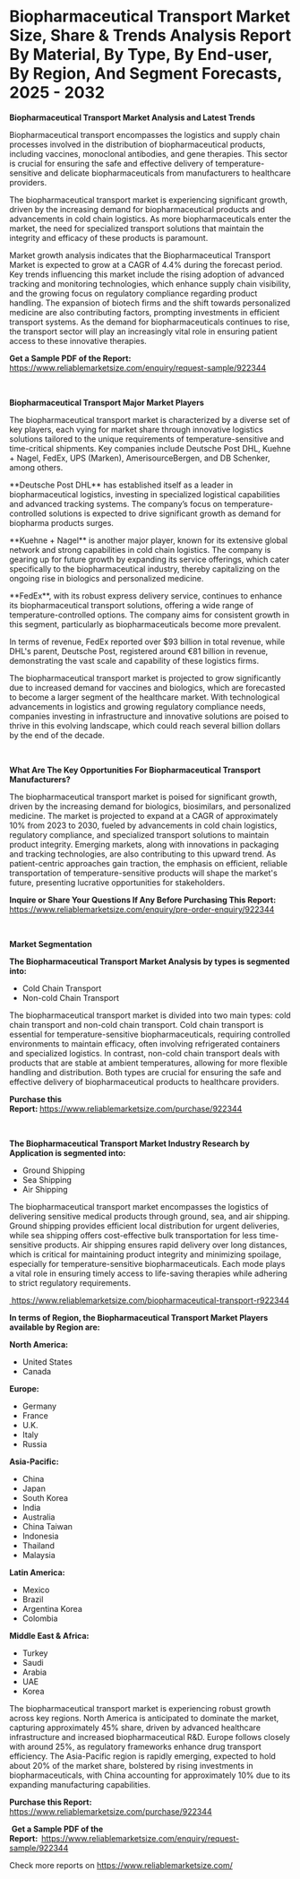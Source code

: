 <p><h1>Biopharmaceutical Transport Market Size, Share & Trends Analysis Report By Material, By Type, By End-user, By Region, And Segment Forecasts, 2025 - 2032</h1></p><p><strong>Biopharmaceutical Transport Market Analysis and Latest Trends</strong></p>
<p><p>Biopharmaceutical transport encompasses the logistics and supply chain processes involved in the distribution of biopharmaceutical products, including vaccines, monoclonal antibodies, and gene therapies. This sector is crucial for ensuring the safe and effective delivery of temperature-sensitive and delicate biopharmaceuticals from manufacturers to healthcare providers.</p><p>The biopharmaceutical transport market is experiencing significant growth, driven by the increasing demand for biopharmaceutical products and advancements in cold chain logistics. As more biopharmaceuticals enter the market, the need for specialized transport solutions that maintain the integrity and efficacy of these products is paramount. </p><p>Market growth analysis indicates that the Biopharmaceutical Transport Market is expected to grow at a CAGR of 4.4% during the forecast period. Key trends influencing this market include the rising adoption of advanced tracking and monitoring technologies, which enhance supply chain visibility, and the growing focus on regulatory compliance regarding product handling. The expansion of biotech firms and the shift towards personalized medicine are also contributing factors, prompting investments in efficient transport systems. As the demand for biopharmaceuticals continues to rise, the transport sector will play an increasingly vital role in ensuring patient access to these innovative therapies.</p></p>
<p><strong>Get a Sample PDF of the Report:&nbsp;</strong> <a href="https://www.reliablemarketsize.com/enquiry/request-sample/922344?utm_campaign=3072&utm_medium=2&utm_source=Github&utm_content=ia&utm_term=07032025&utm_id=biopharmaceutical-transport">https://www.reliablemarketsize.com/enquiry/request-sample/922344</a></p>
<p>&nbsp;</p>
<p><strong>Biopharmaceutical Transport Major Market Players</strong></p>
<p><p>The biopharmaceutical transport market is characterized by a diverse set of key players, each vying for market share through innovative logistics solutions tailored to the unique requirements of temperature-sensitive and time-critical shipments. Key companies include Deutsche Post DHL, Kuehne + Nagel, FedEx, UPS (Marken), AmerisourceBergen, and DB Schenker, among others.</p><p>**Deutsche Post DHL** has established itself as a leader in biopharmaceutical logistics, investing in specialized logistical capabilities and advanced tracking systems. The company’s focus on temperature-controlled solutions is expected to drive significant growth as demand for biopharma products surges.</p><p>**Kuehne + Nagel** is another major player, known for its extensive global network and strong capabilities in cold chain logistics. The company is gearing up for future growth by expanding its service offerings, which cater specifically to the biopharmaceutical industry, thereby capitalizing on the ongoing rise in biologics and personalized medicine.</p><p>**FedEx**, with its robust express delivery service, continues to enhance its biopharmaceutical transport solutions, offering a wide range of temperature-controlled options. The company aims for consistent growth in this segment, particularly as biopharmaceuticals become more prevalent.</p><p>In terms of revenue, FedEx reported over $93 billion in total revenue, while DHL's parent, Deutsche Post, registered around €81 billion in revenue, demonstrating the vast scale and capability of these logistics firms. </p><p>The biopharmaceutical transport market is projected to grow significantly due to increased demand for vaccines and biologics, which are forecasted to become a larger segment of the healthcare market. With technological advancements in logistics and growing regulatory compliance needs, companies investing in infrastructure and innovative solutions are poised to thrive in this evolving landscape, which could reach several billion dollars by the end of the decade.</p></p>
<p>&nbsp;</p>
<p><strong>What Are The Key Opportunities For Biopharmaceutical Transport Manufacturers?</strong></p>
<p><p>The biopharmaceutical transport market is poised for significant growth, driven by the increasing demand for biologics, biosimilars, and personalized medicine. The market is projected to expand at a CAGR of approximately 10% from 2023 to 2030, fueled by advancements in cold chain logistics, regulatory compliance, and specialized transport solutions to maintain product integrity. Emerging markets, along with innovations in packaging and tracking technologies, are also contributing to this upward trend. As patient-centric approaches gain traction, the emphasis on efficient, reliable transportation of temperature-sensitive products will shape the market's future, presenting lucrative opportunities for stakeholders.</p></p>
<p><strong>Inquire or Share Your Questions If Any Before Purchasing This Report:</strong> <a href="https://www.reliablemarketsize.com/enquiry/pre-order-enquiry/922344?utm_campaign=3072&utm_medium=2&utm_source=Github&utm_content=ia&utm_term=07032025&utm_id=biopharmaceutical-transport">https://www.reliablemarketsize.com/enquiry/pre-order-enquiry/922344</a></p>
<p>&nbsp;</p>
<p><strong>Market Segmentation</strong></p>
<p><strong>The Biopharmaceutical Transport Market Analysis by types is segmented into:</strong></p>
<p><ul><li>Cold Chain Transport</li><li>Non-cold Chain Transport</li></ul></p>
<p><p>The biopharmaceutical transport market is divided into two main types: cold chain transport and non-cold chain transport. Cold chain transport is essential for temperature-sensitive biopharmaceuticals, requiring controlled environments to maintain efficacy, often involving refrigerated containers and specialized logistics. In contrast, non-cold chain transport deals with products that are stable at ambient temperatures, allowing for more flexible handling and distribution. Both types are crucial for ensuring the safe and effective delivery of biopharmaceutical products to healthcare providers.</p></p>
<p><strong>Purchase this Report:&nbsp;</strong><a href="https://www.reliablemarketsize.com/purchase/922344?utm_campaign=3072&utm_medium=2&utm_source=Github&utm_content=ia&utm_term=07032025&utm_id=biopharmaceutical-transport">https://www.reliablemarketsize.com/purchase/922344</a></p>
<p>&nbsp;</p>
<p><strong>The Biopharmaceutical Transport Market Industry Research by Application is segmented into:</strong></p>
<p><ul><li>Ground Shipping</li><li>Sea Shipping</li><li>Air Shipping</li></ul></p>
<p><p>The biopharmaceutical transport market encompasses the logistics of delivering sensitive medical products through ground, sea, and air shipping. Ground shipping provides efficient local distribution for urgent deliveries, while sea shipping offers cost-effective bulk transportation for less time-sensitive products. Air shipping ensures rapid delivery over long distances, which is critical for maintaining product integrity and minimizing spoilage, especially for temperature-sensitive biopharmaceuticals. Each mode plays a vital role in ensuring timely access to life-saving therapies while adhering to strict regulatory requirements.</p></p>
<p><a href="https://www.reliablemarketsize.com/biopharmaceutical-transport-r922344?utm_campaign=3072&utm_medium=2&utm_source=Github&utm_content=ia&utm_term=07032025&utm_id=biopharmaceutical-transport">&nbsp;https://www.reliablemarketsize.com/biopharmaceutical-transport-r922344</a></p>
<p><strong>In terms of Region, the Biopharmaceutical Transport Market Players available by Region are:</strong></p>
<p>
    <p> <strong> North America: </strong>
        <ul>
            <li>United States</li>
            <li>Canada</li>
        </ul>
        </p> 
    <p> <strong> Europe: </strong>
        <ul>
            <li>Germany</li>
            <li>France</li>
            <li>U.K.</li>
            <li>Italy</li>
            <li>Russia</li>
        </ul>
        </p> 
    <p> <strong> Asia-Pacific: </strong>
        <ul>
            <li>China</li>
            <li>Japan</li>
            <li>South Korea</li>
            <li>India</li>
            <li>Australia</li>
            <li>China Taiwan</li>
            <li>Indonesia</li>
            <li>Thailand</li>
            <li>Malaysia</li>
        </ul>
        </p> 
    <p> <strong> Latin America: </strong>
        <ul>
            <li>Mexico</li>
            <li>Brazil</li>
            <li>Argentina Korea</li>
            <li>Colombia</li>
        </ul>
        </p> 
    <p> <strong> Middle East & Africa: </strong>
        <ul>
            <li>Turkey</li>
            <li>Saudi</li>
            <li>Arabia</li>
            <li>UAE</li>
            <li>Korea</li>
        </ul>
    </p>
    </p>
<p><p>The biopharmaceutical transport market is experiencing robust growth across key regions. North America is anticipated to dominate the market, capturing approximately 45% share, driven by advanced healthcare infrastructure and increased biopharmaceutical R&D. Europe follows closely with around 25%, as regulatory frameworks enhance drug transport efficiency. The Asia-Pacific region is rapidly emerging, expected to hold about 20% of the market share, bolstered by rising investments in biopharmaceuticals, with China accounting for approximately 10% due to its expanding manufacturing capabilities.</p></p>
<p><strong>Purchase this Report: </strong><a href="https://www.reliablemarketsize.com/purchase/922344?utm_campaign=3072&utm_medium=2&utm_source=Github&utm_content=ia&utm_term=07032025&utm_id=biopharmaceutical-transport">https://www.reliablemarketsize.com/purchase/922344</a></p>
<p>&nbsp;<strong>Get a Sample PDF of the Report:&nbsp;&nbsp;</strong><a href="https://www.reliablemarketsize.com/enquiry/request-sample/922344?utm_campaign=3072&utm_medium=2&utm_source=Github&utm_content=ia&utm_term=07032025&utm_id=biopharmaceutical-transport">https://www.reliablemarketsize.com/enquiry/request-sample/922344</a></p>
<p><strong></strong></p>
<p>Check more reports on <a href="https://www.reliablemarketsize.com/?utm_campaign=3072&utm_medium=2&utm_source=Github&utm_content=ia&utm_term=07032025&utm_id=biopharmaceutical-transport">https://www.reliablemarketsize.com/</a></p>